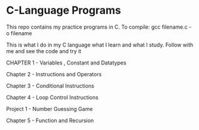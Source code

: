 # C-Language Programs
This repo contains my practice programs in C. 
To compile: gcc filename.c -o filename

This is what I do in my C language what I learn and what I study. Follow with me and see the code and try it

CHAPTER 1 - Variables , Constant and Datatypes

Chapter 2 - Instructions and Operators

Chapter 3 - Conditional Instructions

Chapter 4 - Loop Control Instructions

Project 1 - Number Guessing Game

Chapter 5 - Function and Recursion
